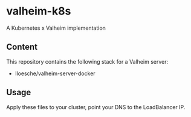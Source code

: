 # valheim-k8s
A Kubernetes x Valheim implementation

## Content
This repository contains the following stack for a Valheim server:
  - lloesche/valheim-server-docker

## Usage
Apply these files to your cluster, point your DNS to the LoadBalancer IP.
